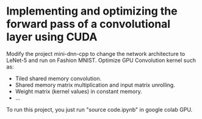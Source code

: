 # Implementing and optimizing the forward pass of a convolutional layer using CUDA
Modify the project mini-dnn-cpp to change the network architecture to LeNet-5 and run on Fashion MNIST. Optimize GPU Convolution kernel such as:
- Tiled shared memory convolution.
- Shared memory matrix multiplication and input matrix unrolling.
- Weight matrix (kernel values) in constant memory.
- ...

To run this project, you just run "source code.ipynb" in google colab GPU.
